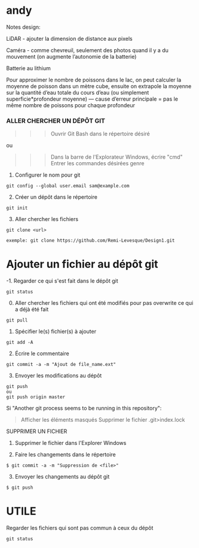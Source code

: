 # andy


Notes design:


LiDAR - ajouter la dimension de distance aux pixels

Caméra - comme chevreuil, seulement des photos quand il y a du mouvement (on augmente l’autonomie de la batterie)

Batterie au lithium

Pour approximer le nombre de poissons dans le lac, on peut calculer la moyenne de poisson dans un mètre cube, ensuite on extrapole la moyenne sur la quantité d’eau totale du cours d’eau (ou simplement superficie*profondeur moyenne) — cause d’erreur principale = pas le même nombre de poissons pour chaque profondeur

### ALLER CHERCHER UN DÉPÔT GIT

>>> Ouvrir Git Bash dans le répertoire désiré

ou

>>> Dans la barre de l'Explorateur Windows, écrire "cmd"
>>> Entrer les commandes désirées genre <git add test.txt>


1. Configurer le nom pour git
```
git config --global user.email sam@example.com
```
2. Créer un dépôt dans le répertoire
```
git init
```
3. Aller chercher les fichiers
```
git clone <url>

exemple: git clone https://github.com/Remi-Levesque/Design1.git
```

# Ajouter un fichier au dépôt git

-1. Regarder ce qui s'est fait dans le dépôt git
```
git status
```
0. Aller chercher les fichiers qui ont été modifiés pour pas overwrite ce qui a déjà été fait
```
git pull
```
1. Spécifier le(s) fichier(s) à ajouter
```
git add -A
```
2. Écrire le commentaire
```
git commit -a -m "Ajout de file_name.ext"
```
3. Envoyer les modifications au dépôt
```
git push
ou
git push origin master
```
Si "Another git process seems to be running in this repository":

> Afficher les éléments masqués
> Supprimer le fichier .git>index.lock

SUPPRIMER UN FICHIER

1. Supprimer le fichier dans l'Explorer Windows

2. Faire les changements dans le répertoire
```
$ git commit -a -m "Suppression de <file>"
```
3. Envoyer les changements au dépôt git
```
$ git push
```
# UTILE

Regarder les fichiers qui sont pas commun à ceux du dépôt
```
git status
```

